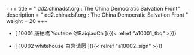 +++
title = "  dd2.chinadsf.org : The China Democratic Salvation Front"
description = "  dd2.chinadsf.org : The China Democratic Salvation Front  "
weight = 20
+++



* [ 10001 唐柏橋 Youtebe @BaiqiaoCh  ]({{< relref "a10001_tbq" >}})


* [ 10002 whitehouse 白宫请愿  ]({{< relref "a10002_sign" >}})


